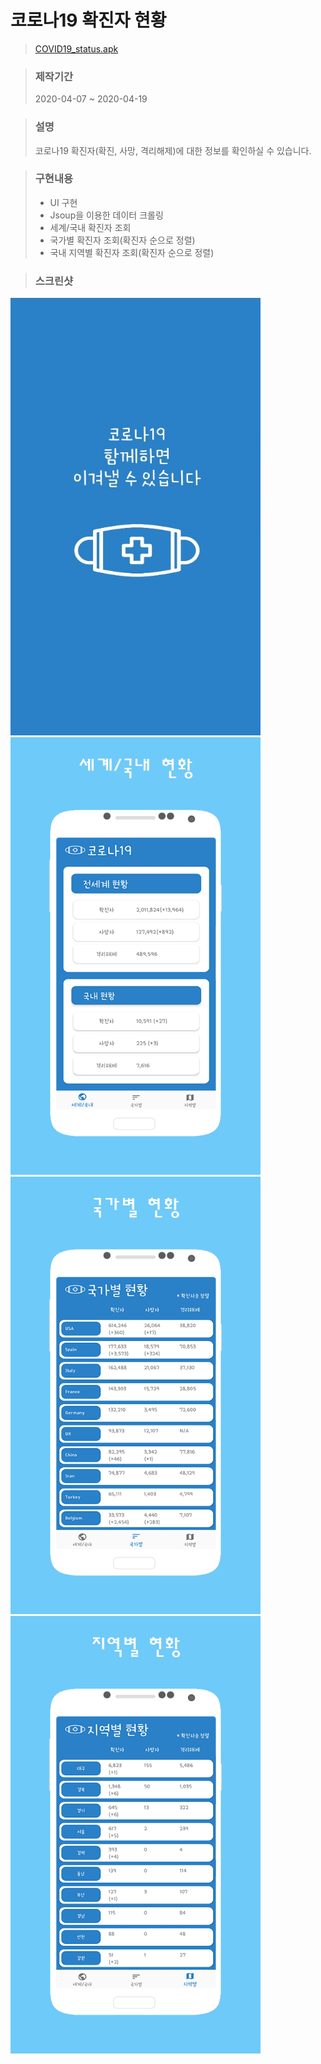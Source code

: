 코로나19 확진자 현황
===================

> <a href="https://blog.kakaocdn.net/dn/btNjRI/btqGdMaI2tS/BSqz9kl41jGJ6rKOzIcsak/COVID19_status.apk?attach=1&knm=tfile.apk">COVID19_status.apk</a>

> ### 제작기간
> 2020-04-07 ~ 2020-04-19

> ### 설명
> 코로나19 확진자(확진, 사망, 격리해제)에 대한 정보를 확인하실 수 있습니다.

> ### 구현내용
> + UI 구현
> + Jsoup을 이용한 데이터 크롤링
> + 세계/국내 확진자 조회
> + 국가별 확진자 조회(확진자 순으로 정렬)
> + 국내 지역별 확진자 조회(확진자 순으로 정렬)

> ### 스크린샷
<div>
<img src="/screenshot/page_load.png" width="400px" height="700px"/>
<img src="/screenshot/page1.png" width="400px" height="700px"/>
<img src="/screenshot/page2.png" width="400px" height="700px"/>
<img src="/screenshot/page3.png" width="400px" height="700px"/>
</div>
